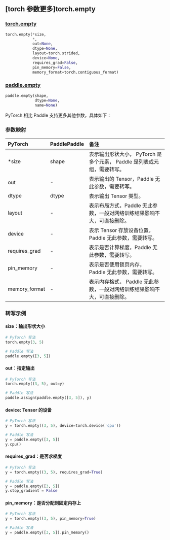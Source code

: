 ## [torch 参数更多]torch.empty

###  [torch.empty](https://pytorch.org/docs/stable/generated/torch.empty.html?highlight=empty#torch.empty)

```python
torch.empty(*size,
            *,
            out=None,
            dtype=None,
            layout=torch.strided,
            device=None,
            requires_grad=False,
            pin_memory=False,
            memory_format=torch.contiguous_format)
```

###  [paddle.empty](https://www.paddlepaddle.org.cn/documentation/docs/zh/develop/api/paddle/empty_cn.html)

```python
paddle.empty(shape,
             dtype=None,
             name=None)
```

PyTorch 相比 Paddle 支持更多其他参数，具体如下：

### 参数映射

| PyTorch       | PaddlePaddle | 备注                                                         |
| :------------ | :----------- | :----------------------------------------------------------- |
| *size         | shape        | 表示输出形状大小， PyTorch 是多个元素， Paddle 是列表或元组，需要转写。 |
| out           | -            | 表示输出的 Tensor，Paddle 无此参数，需要转写。           |
| dtype         | dtype        | 表示输出 Tensor 类型。                                       |
| layout        | -            | 表示布局方式，Paddle 无此参数，一般对网络训练结果影响不大，可直接删除。 |
| device        | -            | 表示 Tensor 存放设备位置，Paddle 无此参数，需要转写。    |
| requires_grad | -            | 表示是否计算梯度，Paddle 无此参数，需要转写。            |
| pin_memory    | -            | 表示是否使用锁页内存， Paddle 无此参数，需要转写。       |
| memory_format | -            | 表示内存格式， Paddle 无此参数，一般对网络训练结果影响不大，可直接删除。 |

### 转写示例

#### size：输出形状大小

```python
# PyTorch 写法
torch.empty(3, 5)

# Paddle 写法
paddle.empty([3, 5])
```

#### out：指定输出

```python
# PyTorch 写法
torch.empty((3, 5), out=y)

# Paddle 写法
paddle.assign(paddle.empty([3, 5]), y)
```

#### device: Tensor 的设备

```python
# PyTorch 写法
y = torch.empty((3, 5), device=torch.device('cpu'))

# Paddle 写法
y = paddle.empty([3, 5])
y.cpu()
```

#### requires_grad：是否求梯度

```python
# PyTorch 写法
y = torch.empty((3, 5), requires_grad=True)

# Paddle 写法
y = paddle.empty([3, 5])
y.stop_gradient = False
```

#### pin_memory：是否分配到固定内存上

```python
# PyTorch 写法
y = torch.empty((3, 5), pin_memory=True)

# Paddle 写法
y = paddle.empty([3, 5]).pin_memory()
```
